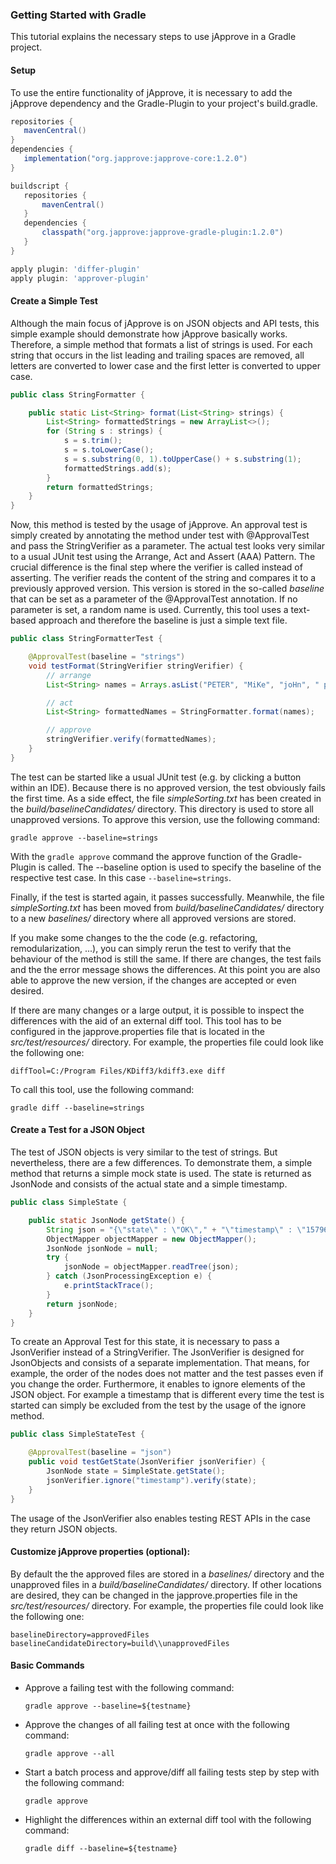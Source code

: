 ### Getting Started with Gradle

This tutorial explains the necessary steps to use jApprove in a Gradle project.

#### Setup

To use the entire functionality of jApprove, it is necessary to add the jApprove dependency and the Gradle-Plugin to your project's build.gradle.
  
```groovy
repositories {
   mavenCentral()
}
dependencies {
   implementation("org.japprove:japprove-core:1.2.0")
}
```

```groovy
buildscript {
   repositories {
	   mavenCentral()
   }
   dependencies {
	   classpath("org.japprove:japprove-gradle-plugin:1.2.0")
   }
}

apply plugin: 'differ-plugin'
apply plugin: 'approver-plugin'
```


#### Create a Simple Test

Although the main focus of jApprove is on JSON objects and API tests, this simple example should demonstrate how jApprove basically works. Therefore, a simple method that formats a list of strings is used. For each string that occurs in the list leading and trailing spaces are removed, all letters are converted to lower case and the first letter is converted to upper case.

```java
public class StringFormatter {

    public static List<String> format(List<String> strings) {
        List<String> formattedStrings = new ArrayList<>();
        for (String s : strings) {
            s = s.trim();
            s = s.toLowerCase();
            s = s.substring(0, 1).toUpperCase() + s.substring(1);
            formattedStrings.add(s);
        }
        return formattedStrings;
    }
}
```

Now, this method is tested by the usage of jApprove. An approval test is simply created by annotating the method under test with @ApprovalTest and pass the StringVerifier as a parameter. The actual test looks very similar to a usual JUnit test using the Arrange, Act and Assert (AAA) Pattern. The crucial difference is the final step where the verifier is called instead of asserting. The verifier reads the content of the string and compares it to a previously approved version. This version is stored in the so-called _baseline_ that can be set as a parameter of the @ApprovalTest annotation. If no parameter is set, a random name is used. Currently, this tool uses a text-based approach and therefore the baseline is just a simple text file.

```java
public class StringFormatterTest {

    @ApprovalTest(baseline = "strings")
    void testFormat(StringVerifier stringVerifier) {
        // arrange
        List<String> names = Arrays.asList("PETER", "MiKe", "joHn", " pAuL ");

        // act
        List<String> formattedNames = StringFormatter.format(names);

        // approve
        stringVerifier.verify(formattedNames);
    }
}
```

The test can be started like a usual JUnit test (e.g. by clicking a button within an IDE). Because there is no approved version, the test obviously fails the first time. As a side effect, the file _simpleSorting.txt_ has been created in the _build/baselineCandidates/_ directory. This directory is used to store all unapproved versions. To approve this version, use the following command: 

`gradle approve --baseline=strings`

With the `gradle approve` command the approve function of the Gradle-Plugin is called. The --baseline option is used to specify the baseline of the respective test case. In this case `--baseline=strings`. 

Finally, if the test is started again, it passes successfully. Meanwhile, the file _simpleSorting.txt_ has been moved from _build/baselineCandidates/_ directory to a new _baselines/_ directory where all approved versions are stored.

If you make some changes to the the code (e.g. refactoring, remodularization, ...), you can simply rerun the test to verify that the behaviour of the method is still the same. If there are changes, the test fails and the the error message shows the differences. At this point you are also able to approve the new version, if the changes are accepted or even desired.

If there are many changes or a large output, it is possible to inspect the differences with the aid of an external diff tool. This tool has to be configured in the japprove.properties file that is located in the _src/test/resources/_ directory. For example, the properties file could look like the following one:
	
```
diffTool=C:/Program Files/KDiff3/kdiff3.exe diff
```

To call this tool, use the following command: 

`gradle diff --baseline=strings`


#### Create a Test for a JSON Object

The test of JSON objects is very similar to the test of strings. But nevertheless, there are a few differences. To demonstrate them, a simple method that returns a simple mock state is used. The state is returned as JsonNode and consists of the actual state and a simple timestamp.

```java
public class SimpleState {

    public static JsonNode getState() {
        String json = "{\"state\" : \"OK\"," + "\"timestamp\" : \"1579622991\"}";
        ObjectMapper objectMapper = new ObjectMapper();
        JsonNode jsonNode = null;
        try {
            jsonNode = objectMapper.readTree(json);
        } catch (JsonProcessingException e) {
            e.printStackTrace();
        }
        return jsonNode;
    }
}
```

To create an Approval Test for this state, it is necessary to pass a JsonVerifier instead of a StringVerifier. The JsonVerifier is designed for JsonObjects and consists of a separate implementation. That means, for example, the order of the nodes does not matter and the test passes even if you change the order. Furthermore, it enables to ignore elements of the JSON object. For example a timestamp that is different every time the test is started can simply be excluded from the test by the usage of the ignore method.

```java
public class SimpleStateTest {

    @ApprovalTest(baseline = "json")
    public void testGetState(JsonVerifier jsonVerifier) {
        JsonNode state = SimpleState.getState();
        jsonVerifier.ignore("timestamp").verify(state);
    }
}
```

The usage of the JsonVerifier also enables testing REST APIs in the case they return JSON objects. 


#### Customize jApprove properties (optional):

By default the the approved files are stored in a _baselines/_ directory and the unapproved files in a _build/baselineCandidates/_ directory. If other locations are desired, they can be changed in the japprove.properties file in the _src/test/resources/_ directory. For example, the properties file could look like the following one:
	
```
baselineDirectory=approvedFiles
baselineCandidateDirectory=build\\unapprovedFiles
```


#### Basic Commands   

* Approve a failing test with the following command: 
 
	`gradle approve --baseline=${testname}`
	
* Approve the changes of all failing test at once with the following command:

   `gradle approve --all`

* Start a batch process and approve/diff all failing tests step by step with the following command:

	`gradle approve`   
	
* Highlight the differences within an external diff tool with the following command: 
 
	`gradle diff --baseline=${testname}`	

	
  